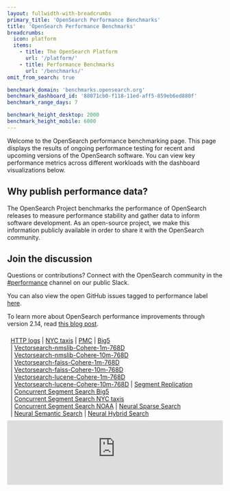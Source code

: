 ```yaml
---
layout: fullwidth-with-breadcrumbs
primary_title: 'OpenSearch Performance Benchmarks'
title: 'OpenSearch Performance Benchmarks'
breadcrumbs:
  icon: platform
  items:
    - title: The OpenSearch Platform
      url: '/platform/'
    - title: Performance Benchmarks
      url: '/benchmarks/'
omit_from_search: true

benchmark_domain: 'benchmarks.opensearch.org'
benchmark_dashboard_id: '88071cb0-f118-11ed-aff5-859eb6ed880f'
benchmark_range_days: 7

benchmark_height_desktop: 2000
benchmark_height_mobile: 6000
---
```

<style>
    #benchmark-dashboard {
        width: 100%;
        height: {{ page.benchmark_height_desktop }}px;
        background: transparent;
        border: 0;
    }

    #navigation ul
    {
        margin: 0;
        padding: 8px;
    }

    #navigation ul li
    {
        list-style-type: none;
        display: inline-block;
    }
    
    #navigation li:not(:first-child):before {
        content: " | ";
    }
   
    @media only screen and (max-width: 767px) {
            #benchmark-dashboard {
                height: {{ page.benchmark_height_mobile }}px;
            }
        }
</style>
<p>
    Welcome to the OpenSearch performance benchmarking page. This page displays the results of ongoing performance testing for recent and upcoming versions of the OpenSearch software. You can view key performance metrics across different workloads with the dashboard visualizations below.
</p>
<h2>Why publish performance data?</h2>
<p>
    The OpenSearch Project benchmarks the performance of OpenSearch releases to measure performance stability and gather data to inform software development. As an open-source project, we make this information publicly available in order to share it with the OpenSearch community.
</p>
<h2>Join the discussion</h2>
<p>
    Questions or contributions? Connect with the OpenSearch community in the <a href="https://app.slack.com/client/T01QQ0Q5GMA/C0516H8EJ7R">#performance</a> channel on our public Slack.
</p>
<p> You can also view the open GitHub issues tagged to performance label <a href ="https://github.com/issues?q=is%3Aopen+is%3Aissue+user%3Aopensearch-project+label%3Aperformance+">here</a>.
</p>
<p>
    To learn more about OpenSearch performance improvements through version 2.14, read <a href="https://opensearch.org/blog/opensearch-performance-2.14/">this blog post</a>.
</p>

<div class="switcher" id="navigation">
<ul>
<li>
    <a href ="https://{{ page.benchmark_domain }}/app/dashboards#/view/ae971a70-0715-11ee-a68c-1330e5a77b4c?embed=true&_g=(filters:!(),refreshInterval:(pause:!t,value:0),time:(from:now-7d,to:now))&_a=(description:'',filters:!(),fullScreenMode:!f,options:(hidePanelTitles:!f,useMargins:!t),query:(language:kuery,query:''),timeRestore:!f,title:'HTTP%20Logs',viewMode:view)&show-time-filter=true&hide-filter-bar=true" target="benchmark-dashboard">HTTP logs</a>
</li>

<li>
    <a href ="https://{{ page.benchmark_domain }}/app/dashboards#/view/ed93fc60-072f-11ee-babf-6f5128a15ea1?embed=true&_g=(filters:!(),refreshInterval:(pause:!t,value:0),time:(from:now-7d,to:now))&_a=(description:'',filters:!(),fullScreenMode:!f,options:(hidePanelTitles:!f,useMargins:!t),query:(language:kuery,query:''),timeRestore:!f,title:'NYC%20Taxis%20dashboard',viewMode:view)&show-time-filter=true&hide-filter-bar=true" target="benchmark-dashboard">NYC taxis</a>
</li>

<li>
    <a href ="https://{{ page.benchmark_domain }}/app/dashboards#/view/56b9d060-f8f8-11ee-addb-f72c2feaa994?embed=true&_g=(filters:!(),refreshInterval:(pause:!t,value:0),time:(from:now-7d,to:now))&_a=(description:'',filters:!(),fullScreenMode:!f,options:(hidePanelTitles:!f,useMargins:!t),query:(language:kuery,query:''),timeRestore:!t,title:'PMC%20Nightly%20Dashboard',viewMode:view)&show-time-filter=true&hide-filter-bar=true" target="benchmark-dashboard">PMC</a>
</li>

<li>
    <a href ="https://{{ page.benchmark_domain }}/app/dashboards#/view/c28730f0-1ead-11ef-addb-f72c2feaa994?embed=true&_g=(filters:!(),refreshInterval:(pause:!t,value:0),time:(from:now-7d,to:now))&_a=(description:'',filters:!(),fullScreenMode:!f,options:(hidePanelTitles:!f,useMargins:!t),query:(language:kuery,query:''),timeRestore:!t,title:Big5_final,viewMode:view)&show-time-filter=true&hide-filter-bar=true" target="benchmark-dashboard">Big5</a>
</li>

<li>
   <a href ="https://{{ page.benchmark_domain }}/app/dashboards#/view/1a369150-e232-11ee-addb-f72c2feaa994?embed=true&_g=(filters:!(),refreshInterval:(pause:!t,value:0),time:(from:now-1w,to:now))&_a=(description:'',filters:!(('$state':(store:appState),meta:(alias:!n,disabled:!f,index:b4c18ee0-f35f-11ed-aff5-859eb6ed880f,key:query,negate:!f,type:custom,value:'%7B%22bool%22:%7B%22minimum_should_match%22:1,%22should%22:%5B%7B%22match_phrase%22:%7B%22user-tags.cluster-config%22:%22arm64-r6g.2xlarge-3-data-3-shards-1-replica-nmslib-cohere-1m%22%7D%7D,%7B%22match_phrase%22:%7B%22meta.tag_cluster-config%22:%22arm64-r6g.2xlarge-3-data-3-shards-1-replica-nmslib-cohere-1m%22%7D%7D%5D%7D%7D'),query:(bool:(minimum_should_match:1,should:!((match_phrase:(user-tags.cluster-config:arm64-r6g.2xlarge-3-data-3-shards-1-replica-nmslib-cohere-1m)),(match_phrase:(meta.tag_cluster-config:arm64-r6g.2xlarge-3-data-3-shards-1-replica-nmslib-cohere-1m))))))),fullScreenMode:!f,options:(hidePanelTitles:!f,useMargins:!t),query:(language:kuery,query:''),timeRestore:!f,title:'%5BVector%20Search%5D%20%5BNmslib%5D%201M%20Cohere%20768D',viewMode:view)&show-time-filter=true&hide-filter-bar=true" target="benchmark-dashboard">Vectorsearch-nmslib-Cohere-1m-768D</a>
</li>

<li>
   <a href ="https://{{ page.benchmark_domain }}/app/dashboards#/view/f9ef2c40-ee11-11ee-a589-033f2c21734f?embed=true&_g=(filters:!(),refreshInterval:(pause:!t,value:0),time:(from:now-7d,to:now))&_a=(description:'',filters:!(('$state':(store:appState),meta:(alias:!n,disabled:!f,index:'333e2950-edec-11ed-a453-51f8c622cf9a',key:query,negate:!f,type:custom,value:'%7B%22bool%22:%7B%22minimum_should_match%22:1,%22should%22:%5B%7B%22match_phrase%22:%7B%22user-tags.cluster-config%22:%22arm64-r6g.4xlarge-3-data-6-shards-1-replica-nmslib-cohere-10m%22%7D%7D,%7B%22match_phrase%22:%7B%22meta.tag_cluster-config%22:%22arm64-r6g.4xlarge-3-data-6-shards-1-replica-nmslib-cohere-10m%22%7D%7D%5D%7D%7D'),query:(bool:(minimum_should_match:1,should:!((match_phrase:(user-tags.cluster-config:arm64-r6g.4xlarge-3-data-6-shards-1-replica-nmslib-cohere-10m)),(match_phrase:(meta.tag_cluster-config:arm64-r6g.4xlarge-3-data-6-shards-1-replica-nmslib-cohere-10m))))))),fullScreenMode:!f,options:(hidePanelTitles:!f,useMargins:!t),query:(language:kuery,query:''),timeRestore:!f,title:'%5BVector%20Search%5D%20%5BNmslib%5D%201OM%20Cohere%20768D',viewMode:view)&show-time-filter=true&hide-filter-bar=true" target="benchmark-dashboard">Vectorsearch-nmslib-Cohere-10m-768D</a>
</li>

<li>
    <a href ="https://{{ page.benchmark_domain }}/app/dashboards#/view/addcf410-ee05-11ee-addb-f72c2feaa994?embed=true&_g=(filters:!(),refreshInterval:(pause:!t,value:0),time:(from:now-1w,to:now))&_a=(description:'',filters:!(('$state':(store:appState),meta:(alias:!n,disabled:!f,index:'333e2950-edec-11ed-a453-51f8c622cf9a',key:query,negate:!f,type:custom,value:'%7B%22bool%22:%7B%22minimum_should_match%22:1,%22should%22:%5B%7B%22match_phrase%22:%7B%22user-tags.cluster-config%22:%22arm64-r6g.2xlarge-3-data-3-shards-1-replica-faiss-cohere-1m%22%7D%7D,%7B%22match_phrase%22:%7B%22meta.tag_cluster-config%22:%22arm64-r6g.2xlarge-3-data-3-shards-1-replica-faiss-cohere-1m%22%7D%7D%5D%7D%7D'),query:(bool:(minimum_should_match:1,should:!((match_phrase:(user-tags.cluster-config:arm64-r6g.2xlarge-3-data-3-shards-1-replica-faiss-cohere-1m)),(match_phrase:(meta.tag_cluster-config:arm64-r6g.2xlarge-3-data-3-shards-1-replica-faiss-cohere-1m))))))),fullScreenMode:!f,options:(hidePanelTitles:!f,useMargins:!t),query:(language:kuery,query:''),timeRestore:!f,title:'%5BVector%20Search%5D%20%5BFaiss%5D%201M%20Cohere%20768D',viewMode:view)&show-time-filter=true&hide-filter-bar=true" target="benchmark-dashboard">Vectorsearch-faiss-Cohere-1m-768D</a>
</li>

<li>
    <a href ="https://{{ page.benchmark_domain }}/app/dashboards#/view/27259320-ee12-11ee-9deb-49e7059d5448?embed=true&_g=(filters:!(),refreshInterval:(pause:!t,value:0),time:(from:now-7d,to:now))&_a=(description:'',filters:!(('$state':(store:appState),meta:(alias:!n,disabled:!f,index:'333e2950-edec-11ed-a453-51f8c622cf9a',key:query,negate:!f,type:custom,value:'%7B%22bool%22:%7B%22minimum_should_match%22:1,%22should%22:%5B%7B%22match_phrase%22:%7B%22user-tags.cluster-config%22:%22arm64-r6g.4xlarge-3-data-6-shards-1-replica-faiss-cohere-10m%22%7D%7D,%7B%22match_phrase%22:%7B%22meta.tag_cluster-config%22:%22arm64-r6g.4xlarge-3-data-6-shards-1-replica-faiss-cohere-10m%22%7D%7D%5D%7D%7D'),query:(bool:(minimum_should_match:1,should:!((match_phrase:(user-tags.cluster-config:arm64-r6g.4xlarge-3-data-6-shards-1-replica-faiss-cohere-10m)),(match_phrase:(meta.tag_cluster-config:arm64-r6g.4xlarge-3-data-6-shards-1-replica-faiss-cohere-10m))))))),fullScreenMode:!f,options:(hidePanelTitles:!f,useMargins:!t),query:(language:kuery,query:''),timeRestore:!f,title:'%5BVector%20Search%5D%20%5BFaiss%5D%2010%20M%20Cohere%20768D',viewMode:view)&show-time-filter=true&hide-filter-bar=true" target="benchmark-dashboard">Vectorsearch-faiss-Cohere-10m-768D</a>
</li>

<li>
  <a href ="https://{{ page.benchmark_domain }}/app/dashboards#/view/8d787400-ee06-11ee-addb-f72c2feaa994?embed=true&_g=(filters:!(),refreshInterval:(pause:!t,value:0),time:(from:now-7d,to:now))&_a=(description:'',filters:!(('$state':(store:appState),meta:(alias:!n,disabled:!f,index:'333e2950-edec-11ed-a453-51f8c622cf9a',key:query,negate:!f,type:custom,value:'%7B%22bool%22:%7B%22minimum_should_match%22:1,%22should%22:%5B%7B%22match_phrase%22:%7B%22user-tags.cluster-config%22:%22arm64-r6g.2xlarge-3-data-3-shards-1-replica-lucene-cohere-1m%22%7D%7D,%7B%22match_phrase%22:%7B%22meta.tag_cluster-config%22:%22arm64-r6g.2xlarge-3-data-3-shards-1-replica-lucene-cohere-1m%22%7D%7D%5D%7D%7D'),query:(bool:(minimum_should_match:1,should:!((match_phrase:(user-tags.cluster-config:arm64-r6g.2xlarge-3-data-3-shards-1-replica-lucene-cohere-1m)),(match_phrase:(meta.tag_cluster-config:arm64-r6g.2xlarge-3-data-3-shards-1-replica-lucene-cohere-1m))))))),fullScreenMode:!f,options:(hidePanelTitles:!f,useMargins:!t),query:(language:kuery,query:''),timeRestore:!f,title:'%5BVector%20Search%5D%20%5BLucene%5D%201M%20Cohere%20768D',viewMode:view)&show-time-filter=true&hide-filter-bar=true" target="benchmark-dashboard">Vectorsearch-lucene-Cohere-1m-768D</a>
</li>

<li>
   <a href ="https://{{ page.benchmark_domain }}/app/dashboards#/view/813c78b0-ee12-11ee-9deb-49e7059d5448?embed=true&_g=(filters:!(),refreshInterval:(pause:!t,value:0),time:(from:now-7d,to:now))&_a=(description:'',filters:!(('$state':(store:appState),meta:(alias:!n,disabled:!f,index:b4c18ee0-f35f-11ed-aff5-859eb6ed880f,key:query,negate:!f,type:custom,value:'%7B%22bool%22:%7B%22minimum_should_match%22:1,%22should%22:%5B%7B%22match_phrase%22:%7B%22user-tags.cluster-config%22:%22arm64-r6g.4xlarge-3-data-6-shards-1-replica-lucene-cohere-10m%22%7D%7D,%7B%22match_phrase%22:%7B%22meta.tag_cluster-config%22:%22arm64-r6g.4xlarge-3-data-6-shards-1-replica-lucene-cohere-10m%22%7D%7D%5D%7D%7D'),query:(bool:(minimum_should_match:1,should:!((match_phrase:(user-tags.cluster-config:arm64-r6g.4xlarge-3-data-6-shards-1-replica-lucene-cohere-10m)),(match_phrase:(meta.tag_cluster-config:arm64-r6g.4xlarge-3-data-6-shards-1-replica-lucene-cohere-10m))))))),fullScreenMode:!f,options:(hidePanelTitles:!f,useMargins:!t),query:(language:kuery,query:''),timeRestore:!t,title:'%5BVector%20Search%5D%20%5BLucene%5D%2010M%20Cohere%20768D',viewMode:view)&show-time-filter=true&hide-filter-bar=true" target="benchmark-dashboard">Vectorsearch-lucene-Cohere-10m-768D</a>
</li>

<li>
    <a href ="https://{{ page.benchmark_domain }}/app/dashboards?#/view/d67264e0-f5aa-11ed-aff5-859eb6ed880f?embed=true&_g=(filters:!(),refreshInterval:(pause:!t,value:0),time:(from:now-7d,to:now))&_a=(description:'',filters:!(),fullScreenMode:!f,options:(hidePanelTitles:!f,useMargins:!t),query:(language:kuery,query:''),timeRestore:!f,title:'Segment%20Replication%20Benchmark',viewMode:view)&show-time-filter=true&hide-filter-bar=true" target="benchmark-dashboard">Segment Replication</a>
</li>

<li>
    <a href ="https://{{ page.benchmark_domain }}/app/dashboards?#/view/c130a680-fb5f-11ee-addb-f72c2feaa994?embed=true&_g=(filters:!(),refreshInterval:(pause:!t,value:0),time:(from:now-7d,to:now))&_a=(description:'',filters:!(),fullScreenMode:!f,options:(hidePanelTitles:!f,useMargins:!t),query:(language:kuery,query:''),timeRestore:!f,title:'Big5 Dashboard',viewMode:view)&show-time-filter=true&hide-filter-bar=true" target="benchmark-dashboard">Concurrent Segment Search Big5</a>
</li>

<li>
    <a href ="https://{{ page.benchmark_domain }}/app/dashboards?#/view/f2eeb270-fd4e-11ee-a589-033f2c21734f?embed=true&_g=(filters:!(),refreshInterval:(pause:!t,value:0),time:(from:now-7d,to:now))&_a=(description:'',filters:!(),fullScreenMode:!f,options:(hidePanelTitles:!f,useMargins:!t),query:(language:kuery,query:''),timeRestore:!f,title:'NYC_TAXIS Dashboard',viewMode:view)&show-time-filter=true&hide-filter-bar=true" target="benchmark-dashboard">Concurrent Segment Search NYC taxis</a>
</li>

<li>
    <a href ="https://{{ page.benchmark_domain }}/app/dashboards?#/view/f3f89730-fb73-11ee-addb-f72c2feaa994?embed=true&_g=(filters:!(),refreshInterval:(pause:!t,value:0),time:(from:now-7d,to:now))&_a=(description:'',filters:!(),fullScreenMode:!f,options:(hidePanelTitles:!f,useMargins:!t),query:(language:kuery,query:''),timeRestore:!f,title:'NOAA Dashboard',viewMode:view)&show-time-filter=true&hide-filter-bar=true" target="benchmark-dashboard">Concurrent Segment Search NOAA</a>
</li>

<li>
    <a href ="https://{{ page.benchmark_domain }}/app/dashboards?#/view/01b25d30-5216-11f0-b39d-2363e77eb224?embed=true&_g=(filters:!(),refreshInterval:(pause:!t,value:0),time:(from:now-7d,to:now))&_a=(description:'',filters:!(),fullScreenMode:!f,options:(hidePanelTitles:!f,useMargins:!t),query:(language:kuery,query:''),timeRestore:!f,title:'Neural Search Sparse Search Dashboard',viewMode:view)&show-time-filter=true&hide-filter-bar=true" target="benchmark-dashboard">Neural Sparse Search</a>
</li>

<li>
    <a href ="https://{{ page.benchmark_domain }}/app/dashboards?#/view/ee8742a0-52b7-11f0-b39d-2363e77eb224?embed=true&_g=(filters:!(),refreshInterval:(pause:!t,value:0),time:(from:now-7d,to:now))&_a=(description:'',filters:!(),fullScreenMode:!f,options:(hidePanelTitles:!f,useMargins:!t),query:(language:kuery,query:''),timeRestore:!f,title:'Neural Search Semantic Search Dashboard',viewMode:view)&show-time-filter=true&hide-filter-bar=true" target="benchmark-dashboard">Neural Semantic Search</a>
</li>

<li>
    <a href ="https://{{ page.benchmark_domain }}/app/dashboards?#/view/8d469750-52b4-11f0-b987-7598f5347746?embed=true&_g=(filters:!(),refreshInterval:(pause:!t,value:0),time:(from:now-7d,to:now))&_a=(description:'',filters:!(),fullScreenMode:!f,options:(hidePanelTitles:!f,useMargins:!t),query:(language:kuery,query:''),timeRestore:!f,title:'Neural Search Hybrid Search Dashboard',viewMode:view)&show-time-filter=true&hide-filter-bar=true" target="benchmark-dashboard">Neural Hybrid Search</a>
</li>

</ul>
</div>

<iframe class="switch-target" src="https://{{ page.benchmark_domain }}/app/dashboards#/view/ae971a70-0715-11ee-a68c-1330e5a77b4c?embed=true&_g=(filters:!(),refreshInterval:(pause:!t,value:0),time:(from:now-7d,to:now))&_a=(description:'',filters:!(),fullScreenMode:!f,options:(hidePanelTitles:!f,useMargins:!t),query:(language:kuery,query:''),timeRestore:!f,title:'HTTP%20Logs',viewMode:view)&show-time-filter=true&hide-filter-bar=true" id="benchmark-dashboard" name="benchmark-dashboard"></iframe>
